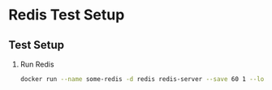 # Redis Test Setup

## Test Setup
1. Run Redis 
    ```bash
   docker run --name some-redis -d redis redis-server --save 60 1 --loglevel warning
   ```
